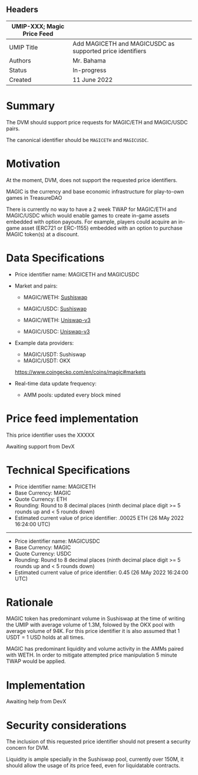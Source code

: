 ## Headers

| UMIP-XXX; Magic Price Feed            |                                                      |
| ------------------- | ---------------------------------------------------- |
| UMIP Title          | Add MAGICETH and MAGICUSDC as supported price identifiers |
| Authors             | Mr. Bahama                                             |
| Status              | In-progress                                            |
| Created             | 11 June 2022    |



# Summary

The DVM should support price requests for MAGIC/ETH and MAGIC/USDC pairs.

The canonical identifier should be `MAGICETH` and `MAGICUSDC`.

# Motivation

At the moment, DVM, does not support the requested price identifiers.

MAGIC is the currency and base economic infrastructure for play-to-own games in TreasureDAO

There is currently no way to have a 2 week TWAP for MAGIC/ETH and MAGIC/USDC which would enable games to create in-game assets embedded with option payouts. For example, players could acquire an in-game asset (ERC721 or ERC-1155) embedded with an option to purchase MAGIC token(s) at a discount. 


# Data Specifications

- Price identifier name: MAGICETH and MAGICUSDC

- Market and pairs:
    - MAGIC/WETH: [Sushiswap](https://app.sushi.com/analytics/pools/0xb7e50106a5bd3cf21af210a755f9c8740890a8c9?chainId=42161)
    - MAGIC/USDC: [Sushiswap](https://app.sushi.com/analytics/pools/0x6478931004cd7b995957a4e1a5d06f9a8db0fa04?chainId=42161)

     - MAGIC/WETH: [Uniswap-v3](https://info.uniswap.org/#/arbitrum/pools/0x59d72ddb29da32847a4665d08ffc8464a7185fae)
    - MAGIC/USDC: [Uniswap-v3](https://info.uniswap.org/#/arbitrum/pools/0x37516211fe11d49b84cb959631526e1f4e3fb86f)
 

- Example data providers:
    - MAGIC/USDT: Sushiswap
    - MAGIC/USDT: OKX

    https://www.coingecko.com/en/coins/magic#markets

- Real-time data update frequency:
    - AMM pools: updated every block mined

# Price feed implementation

This price identifier uses the XXXXX

Awaiting support from DevX

  # Technical Specifications

- Price identifier name: MAGICETH
- Base Currency: MAGIC
- Quote Currency: ETH
- Rounding: Round to 8 decimal places (ninth decimal place digit >= 5 rounds up and < 5 rounds down)
- Estimated current value of price identifier: .00025 ETH (26 MAy 2022 16:24:00 UTC)
-----------------------------------------
- Price identifier name: MAGICUSDC
- Base Currency: MAGIC
- Quote Currency: USDC
- Rounding: Round to 8 decimal places (ninth decimal place digit >= 5 rounds up and < 5 rounds down)
- Estimated current value of price identifier: 0.45 (26 MAy 2022 16:24:00 UTC)

# Rationale

MAGIC token has predominant volume in Sushiswap at the time of writing the UMIP with average volume of 1.3M, folowed by the OKX  pool with average volume of 94K. For this price identifier it is also assumed that 1 USDT = 1 USD holds at all times.

MAGIC has predominant liquidity and volume activity in the AMMs paired with WETH. In order to mitigate attempted price manipulation 5 minute TWAP would be applied.


# Implementation

Awaiting help from DevX

# Security considerations

The inclusion of this requested price identifier should not present a security concern for DVM.

Liquidity is ample specially in the Sushiswap pool, currently over 150M, it should allow the usage of its price feed, even for liquidatable contracts.

